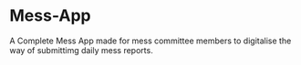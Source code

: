 # Mess-App
A Complete Mess App made for mess committee members to digitalise the way of submittimg daily mess reports.
